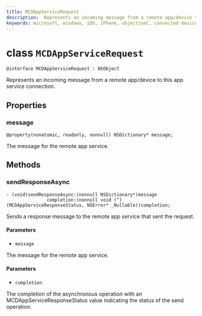 ```yaml
---
title: MCDAppServiceRequest
description:  Represents an incoming message from a remote app/device to this app service connection.
keywords: microsoft, windows, iOS, iPhone, objectiveC, connected devices, Project Rome 
---
```


# class `MCDAppServiceRequest`

```
@interface MCDAppServiceRequest : NSObject
```
Represents an incoming message from a remote app/device to this app service connection.

## Properties

### message 
`@property(nonatomic, readonly, nonnull) NSDictionary* message;`

The message for the remote app service.

## Methods

### sendResponseAsync 
```
- (void)sendResponseAsync:(nonnull NSDictionary*)message
               completion:(nonnull void (^)(MCDAppServiceResponseStatus, NSError* _Nullable))completion;
```

Sends a response message to the remote app service that sent the request.

#### Parameters
* `message` 

The message for the remote app service.

#### Parameters
* `completion`     

The completion of the asynchronous operation with an MCDAppServiceResponseStatus value indicating the status of the send operation.